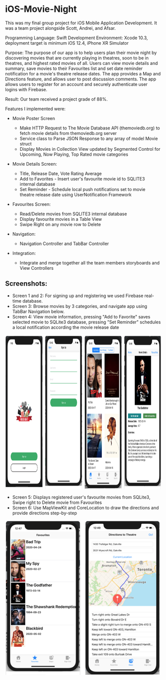 # iOS-Movie-Night
This was my final group project for iOS Mobile Application Development. It was a team project alongside Scott, Andrei, and Afsar.

Programming Language: Swift
Development Environment: Xcode 10.3, deployment target is minimum iOS 12.4, iPhone XR Simulator

Purpose: The purpose of our app is to help users plan their movie night by discovering movies that are currently playing in theatres, soon to be in theatres, and highest rated movies of all. Users can view movie details and summary, save movies to their Favourites list and set date reminder notification for a movie's theatre release dates. The app provides a Map and Directions feature, and allows user to post discussion comments. The app allows users to register for an account and securely authenticate user logins with Firebase.

Result: Our team received a project grade of 88%.

Features I implemented were:

  - Movie Poster Screen 
    - Make HTTP Request to The Movie Database API (themoviedb.org) to fetch movie details from themoviedb.org server
    - Service class to Parse JSON Response to any array of model Movie struct
    - Display Movies in Collection View updated by Segmented Control for Upcoming, Now Playing, Top Rated movie categories
    
  - Movie Details Screen:
    - Title, Release Date, Vote Rating Average
    - Add to Favorites - Insert user's favourite movie id to SQLITE3 internal database
    - Set Reminder - Schedule local push notifications set to movie theatre release date using UserNotification Framework
    
  - Favourites Screen:
    - Read/Delete movies from SQLITE3 internal database
    - Display favourite movies in a Table View
    - Swipe Right on any movie row to Delete
    
  - Navigation:
    - Navigation Controller and TabBar Controller
    
  - Integration:
    - Integrate and merge together all the team members storyboards and View Controllers
    
## Screenshots:

- Screen 1 and 2: For signing up and registering we used Firebase real-time database. 
- Screen 3: Browse movies by 3 categories, and navigate app using TabBar Navigation below.
- Screen 4: View movie information, pressing "Add to Favorite" saves selected movie to SQLite3 database, pressing "Set Reminder" schedules a local notification according the movie release date
<img src="screenshots/screens1.png" height="500" alt="UI Screens of Login, Register, Movie Collections, Movie Details">

- Screen 5: Displays registered user's favourite movies from SQLite3, Swipe right to Delete movie from Favourites
- Screen 6: Use MapViewKit and CoreLocation to draw the directions and provide directions step-by-step
<img src="screenshots/screens2.png" height="500" alt="UI Screens of Favorites, Map Get Directions">

